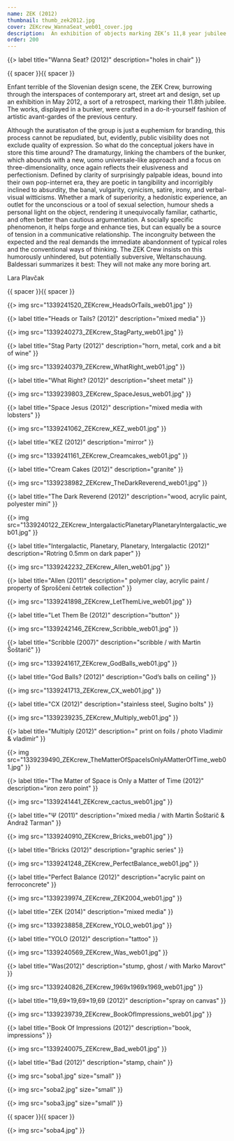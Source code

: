 ```yaml
---
name: ZEK (2012)
thumbnail: thumb_zek2012.jpg
cover: ZEKcrew_WannaSeat_web01_cover.jpg
description:  An exhibition of objects marking ZEK’s 11,8 year jubilee (Abandoned bomb shelter, Ljubljana / 2012)
order: 200
---
```


{{> label title="Wanna Seat? (2012)" description="holes in chair" }}

{{ spacer }}{{ spacer }}

Enfant terrible of the Slovenian design scene, the ZEK Crew, burrowing through the interspaces of contemporary art, street art and design, set up an exhibition in May 2012, a sort of a retrospect, marking their 11.8th jubilee. The works, displayed in a bunker, were crafted in a do-it-yourself fashion of artistic avant-gardes of the previous century.

Although the auratisaton of the group is just a euphemism for branding, this process cannot be repudiated, but, evidently, public visibility does not exclude quality of expression. So what do the conceptual jokers have in store this time around? The dramaturgy, linking the chambers of the bunker, which abounds with a new, uomo universale-like approach and a focus on three-dimensionality, once again reflects their elusiveness and perfectionism. Defined by clarity of surprisingly palpable ideas, bound into their own pop-internet era, they are poetic in tangibility and incorrigibly inclined to absurdity, the banal, vulgarity, cynicism, satire, irony, and verbal-visual witticisms. Whether a mark of superiority, a hedonistic experience, an outlet for the unconscious or a tool of sexual selection, humour sheds a personal light on the object, rendering it unequivocally familiar, cathartic, and often better than cautious argumentation. A socially specific phenomenon, it helps forge and enhance ties, but can equally be a source of tension in a communicative relationship. The incongruity between the expected and the real demands the immediate abandonment of typical roles and the conventional ways of thinking. The ZEK Crew insists on this humorously unhindered, but potentially subversive, Weltanschauung. Baldessari summarizes it best: They will not make any more boring art.

Lara Plavčak

{{ spacer }}{{ spacer }}

{{> img src="1339241520_ZEKcrew_HeadsOrTails_web01.jpg" }}

{{> label title="Heads or Tails? (2012)" description="mixed media" }}

{{> img src="1339240273_ZEKcrew_StagParty_web01.jpg" }}

{{> label title="Stag Party (2012)" description="horn, metal, cork and a bit of wine" }}

{{> img src="1339240379_ZEKcrew_WhatRight_web01.jpg" }}

{{> label title="What Right? (2012)" description="sheet metal" }}

{{> img src="1339239803_ZEKcrew_SpaceJesus_web01.jpg" }}

{{> label title="Space Jesus (2012)" description="mixed media with lobsters" }}

{{> img src="1339241062_ZEKcrew_KEZ_web01.jpg" }}

{{> label title="KEZ (2012)" description="mirror" }}

{{> img src="1339241161_ZEKcrew_Creamcakes_web01.jpg" }}

{{> label title="Cream Cakes (2012)" description="granite" }}

{{> img src="1339238982_ZEKcrew_TheDarkReverend_web01.jpg" }}

{{> label title="The Dark Reverend (2012)" description="wood, acrylic paint, polyester mini" }}

{{> img src="1339240122_ZEKcrew_IntergalacticPlanetaryPlanetaryIntergalactic_web01.jpg" }}

{{> label title="Intergalactic, Planetary, Planetary, Intergalactic (2012)" description="Rotring 0.5mm on dark paper" }}

{{> img src="1339242232_ZEKcrew_Allen_web01.jpg" }}

{{> label title="Allen (2011)" description=" polymer clay, acrylic paint / property of Sproščeni četrtek collection" }}

{{> img src="1339241898_ZEKcrew_LetThemLive_web01.jpg" }}

{{> label title="Let Them Be (2012)" description="button" }}

{{> img src="1339242146_ZEKcrew_Scribble_web01.jpg" }}

{{> label title="Scribble (2007)" description="scribble / with Martin Šoštarič" }}

{{> img src="1339241617_ZEKcrew_GodBalls_web01.jpg" }}

{{> label title="God Balls? (2012)" description="God’s balls on ceiling" }}

{{> img src="1339241713_ZEKcrew_CX_web01.jpg" }}

{{> label title="CX (2012)" description="stainless steel, Sugino bolts" }}

{{> img src="1339239235_ZEKcrew_Multiply_web01.jpg" }}

{{> label title="Multiply (2012)" description=" print on foils / photo Vladimir & vladimir" }}

{{> img src="1339239490_ZEKcrew_TheMatterOfSpaceIsOnlyAMatterOfTime_web01.jpg" }}

{{> label title="The Matter of Space is Only a Matter of Time (2012)" description="iron zero point" }}

{{> img src="1339241441_ZEKcrew_cactus_web01.jpg" }}

{{> label title="Ψ (2011)" description="mixed media / with Martin Šoštarič & Andraž Tarman" }}

{{> img src="1339240910_ZEKcrew_Bricks_web01.jpg" }}

{{> label title="Bricks (2012)" description="graphic series" }}

{{> img src="1339241248_ZEKcrew_PerfectBalance_web01.jpg" }}

{{> label title="Perfect Balance (2012)" description="acrylic paint on ferroconcrete" }}

{{> img src="1339239974_ZEKcrew_ZEK2004_web01.jpg" }}

{{> label title="ZEK (2014)" description="mixed media" }}

{{> img src="1339238858_ZEKcrew_YOLO_web01.jpg" }}

{{> label title="YOLO (2012)" description="tattoo" }}

{{> img src="1339240569_ZEKcrew_Was_web01.jpg" }}

{{> label title="Was(2012)" description="stump, ghost / with Marko Marovt" }}

{{> img src="1339240826_ZEKcrew_1969x1969x1969_web01.jpg" }}

{{> label title="19,69×19,69×19,69 (2012)" description="spray on canvas" }}

{{> img src="1339239739_ZEKcrew_BookOfImpressions_web01.jpg" }}

{{> label title="Book Of Impressions (2012)" description="book, impressions"  }}

{{> img src="1339240075_ZEKcrew_Bad_web01.jpg" }}

{{> label title="Bad (2012)" description="stamp, chain" }}

{{> img src="soba1.jpg" size="small" }}

{{> img src="soba2.jpg" size="small" }}

{{> img src="soba3.jpg" size="small" }}

{{ spacer }}{{ spacer }}

{{> img src="soba4.jpg" }}





